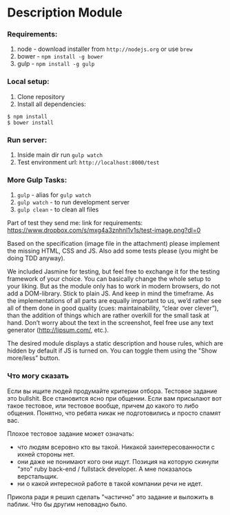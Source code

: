 # Description Module

### Requirements:
1. node - download installer from `http://nodejs.org` or use `brew`
2. bower - `npm install -g bower`
3. gulp - `npm install -g gulp`

### Local setup:
1. Clone repository
2. Install all dependencies:

```
$ npm install
$ bower install
```

### Run server:
1. Inside main dir run `gulp watch`
2. Test environment url: `http://localhost:8000/test`

### More Gulp Tasks:

1. `gulp` - alias for `gulp watch`
2. `gulp watch` - to run development server
3. `gulp clean` - to clean all files

Part of test they send me:
link for requirements: https://www.dropbox.com/s/mxg4a3znhnl1v1s/test-image.png?dl=0

Based on the specification (image file in the attachment) please implement the missing HTML, CSS and JS. Also add some tests please (you might be doing TDD anyway).

We included Jasmine for testing, but feel free to exchange it for the testing framework of your choice. You can basically change the whole setup to your liking. But as the module only has to work in modern browsers, do not add a DOM-library. Stick to plain JS. And keep in mind the timeframe. As the implementations of all parts are equally important to us, we’d rather see all of them done in good quality (cues: maintainability, “clear over clever”), than the addition of things which are rather overkill for the small task at hand. Don’t worry about the text in the screenshot, feel free use any text generator (http://lipsum.com/, etc.). 

The desired module displays a static description and house rules, which are hidden by default if JS is turned on. You can toggle them using the "Show more/less" button.

### Что могу сказать

Если вы ищите людей продумайте критерии отбора. Тестовое задание это bullshit. Все становится ясно при общении. Если вам присылают вот такое тестовое, или тестовое вообще, причем до какого то либо общения. Понятно, что ребята никак не подготовились и просто спамят вас.

Плохое тестовое задание может означать: 
- что людям всеровно кто вы такой. Никакой заинтересованности с ихней стороны нет. 
- они даже не понимают кого они ищут. Позиция на которую скинули "это" ruby back-end / fullstack developer. А мне показалось верстальщик.
- ни о какой интересной работе в такой компании речи не идет.

Прикола ради я решил сделать "частично" это задание и выложить в паблик. Что бы другим неповадно было.



